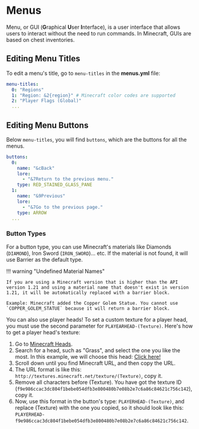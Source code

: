 # Menus

Menu, or GUI (**G**raphical **U**ser **I**nterface), is a user interface that allows users to interact without the need to run commands. In Minecraft, GUIs are based on chest inventories.

## Editing Menu Titles

To edit a menu's title, go to `menu-titles` in the **menus.yml** file:

```yaml
menu-titles:
  0: "Regions"
  1: "Region: &2{region}" # Minecraft color codes are supported
  2: "Player Flags (Global)"
  ...
```

## Editing Menu Buttons

Below `menu-titles`, you will find `buttons`, which are the buttons for all the menus.

```yaml
buttons:
  0:
    name: "&cBack"
    lore:
      - "&7Return to the previous menu."
    type: RED_STAINED_GLASS_PANE
  1:
    name: "&9Previous"
    lore:
      - "&7Go to the previous page."
    type: ARROW
  ...
```

### Button Types

For a button type, you can use Minecraft's materials like Diamonds (`DIAMOND`), Iron Sword (`IRON_SWORD`)... etc. If the material is not found, it will use Barrier as the default type.

!!! warning "Undefined Material Names"

    If you are using a Minecraft version that is higher than the API version 1.21 and using a material name that doesn't exist in version 1.21, it will be automatically replaced with a barrier block.

    Example: Minecraft added the Copper Golem Statue. You cannot use `COPPER_GOLEM_STATUE` because it will return a barrier block.

You can also use player heads! To set a custom texture for a player head, you must use the second parameter for `PLAYEARHEAD-(Texture)`. Here's how to get a player head's texture:

1. Go to [Minecraft Heads](https://minecraft-heads.com/).
2. Search for a head, such as "Grass", and select the one you like the most. In this example, we will choose this head: [Click here!](https://minecraft-heads.com/custom-heads/head/81357-grass-block)
3. Scroll down until you find Minecraft URL, and then copy the URL.
4. The URL format is like this: `http://textures.minecraft.net/texture/(Texture)`, copy it.
5. Remove all characters before (Texture). You have got the texture ID (`f9e986ccac3dc804f1bebe054dfb3e800480b7e08b2e7c6a86c84621c756c142`), copy it.
6. Now, use this format in the button's type: `PLAYERHEAD-(Texture)`, and replace (Texture) with the one you copied, so it should look like this: `PLAYERHEAD-f9e986ccac3dc804f1bebe054dfb3e800480b7e08b2e7c6a86c84621c756c142`.

